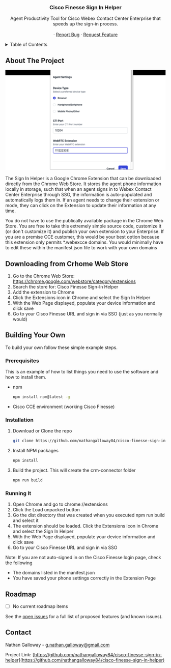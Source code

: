 <!-- PROJECT LOGO -->
<br />
<div align="center">
<h3 align="center">Cisco Finesse Sign In Helper</h3>

  <p align="center">
    Agent Productivity Tool for Cisco Webex Contact Center Enterprise that speeds up the sign-in process.
    <br />
    <br />
    ·
    <a href="https://github.com/nathangalloway84/cisco-finesse-sign-in-helper/issues">Report Bug</a>
    ·
    <a href="https://github.com/nathangalloway84/cisco-finesse-sign-in-helper/issues">Request Feature</a>
  </p>
</div>



<!-- TABLE OF CONTENTS -->
<details>
  <summary>Table of Contents</summary>
  <ol>
    <li>
      <a href="#about-the-project">About The Project</a>
    </li>
    <li>
      <a href="#downloading-from-chrome-web-store">Downloading from Chrome Web Store</a>
    </li>
    <li>
      <a href="#building-your-own">Building Your Own</a>
    </li>
    <li><a href="#running-the-example">Running the Example</a></li>
    <li><a href="#roadmap">Roadmap</a></li>
    <li><a href="#contact">Contact</a></li>
  </ol>
</details>

<!-- ABOUT THE PROJECT -->
## About The Project
![Screenshot](https://github.com/nathangalloway84/cisco-finesse-sign-in-helper/blob/main/SCREENSHOT.png?raw=true "Screenshot")

<p>The Sign In Helper is a Google Chrome Extension that can be downloaded directly from the Chrome Web Store. It stores the agent phone information locally in storage, such that when an agent signs in to Webex Contact Center Enterprise through SSO, the information is auto-populated and automatically logs them in. If an agent needs to change their extension or mode, they can click on the Extension to update their information at any time.</p>
<p>You do not have to use the publically available package in the Chrome Web Store. You are free to take this extremely simple source code, customize it (or don't customize it) and publish your own extension to your Enterprise. If you are a premise CCE customer, this would be your best option because this extension only permits *.webexcce domains. You would minimally have to edit these within the manifest.json file to work with your own domains</p>

<!-- DOWNLOADING FROM CHROME WEB STORE -->
## Downloading from Crhome Web Store
1. Go to the Chrome Web Store: https://chrome.google.com/webstore/category/extensions
2. Search the store for: Cisco Finesse Sign-In Helper
3. Add the extension to Chrome
4. Click the Extensions icon in Chrome and select the Sign In Helper
5. With the Web Page displayed, populate your device information and click save
6. Go to your Cisco Finesse URL and sign in via SSO (just as you normally would)

<!-- BUILDING YOUR OWN -->
## Building Your Own
To build your own follow these simple example steps.

### Prerequisites

This is an example of how to list things you need to use the software and how to install them.
* npm
  ```sh
  npm install npm@latest -g
  ```
* Cisco CCE environment (working Cisco Finesse)

### Installation

1. Download or Clone the repo
   ```sh
   git clone https://github.com/nathangalloway84/cisco-finesse-sign-in-helper.git
   ```
2. Install NPM packages
   ```sh
   npm install
   ```
3. Build the project. This will create the crm-connector folder
   ```sh
   npm run build
   ```

### Running It
1. Open Chrome and go to chrome://extensions
2. Click the Load unpacked button
3. Go the dist directory that was created when you executed npm run build and select it
4. The extension should be loaded. Click the Extensions icon in Chrome and select the Sign In Helper
5. With the Web Page displayed, populate your device information and click save
6. Go to your Cisco Finesse URL and sign in via SSO

Note: If you are not auto-signed in on the Cisco Finesse login page, check the following
- The domains listed in the manifest.json
- You have saved your phone settings correctly in the Extension Page

<!-- ROADMAP -->
## Roadmap

- [ ] No current roadmap items

See the [open issues](https://github.com/nathangalloway84/cisco-finesse-sign-in-helper/issues) for a full list of proposed features (and known issues).

<!-- CONTACT -->
## Contact

Nathan Galloway - g.nathan.galloway@gmail.com

Project Link: [https://github.com/nathangalloway84/cisco-finesse-sign-in-helper](https://github.com/nathangalloway84/cisco-finesse-sign-in-helper)
